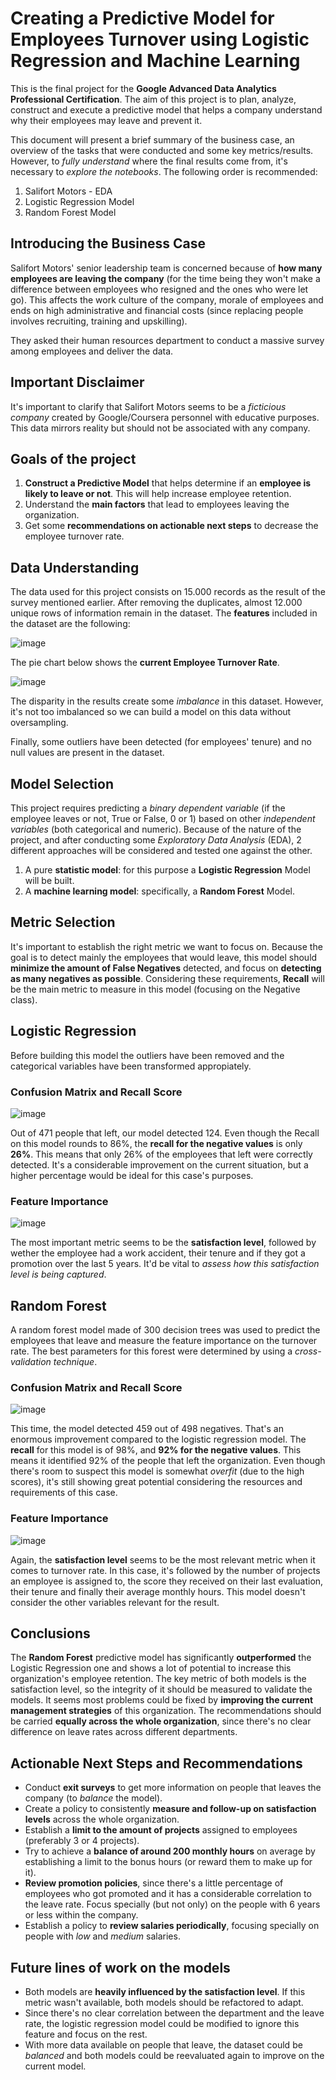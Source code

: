 # Creating a Predictive Model for Employees Turnover using Logistic Regression and Machine Learning
This is the final project for the **Google Advanced Data Analytics Professional Certification**. The aim of this project is to plan, analyze, construct and execute a predictive model that helps a company understand why their employees may leave and prevent it.

This document will present a brief summary of the business case, an overview of the tasks that were conducted and some key metrics/results. However, to *fully understand* where the final results come from, it's necessary to *explore the notebooks*. The following order is recommended:
  1) Salifort Motors - EDA
  2) Logistic Regression Model
  3) Random Forest Model

## Introducing the Business Case
Salifort Motors' senior leadership team is concerned because of **how many employees are leaving the company** (for the time being they won't make a difference between employees who resigned and the ones who were let go). This affects the work culture of the company, morale of employees and ends on high administrative and financial costs (since replacing people involves recruiting, training and upskilling).

They asked their human resources department to conduct a massive survey among employees and deliver the data.

## Important Disclaimer
It's important to clarify that Salifort Motors seems to be a *ficticious company* created by Google/Coursera personnel with educative purposes. This data mirrors reality but should not be associated with any company.

## Goals of the project
  1) **Construct a Predictive Model** that helps determine if an **employee is likely to leave or not**. This will help increase employee retention.
  2) Understand the **main factors** that lead to employees leaving the organization.
  3) Get some **recommendations on actionable next steps** to decrease the employee turnover rate.

## Data Understanding

The data used for this project consists on 15.000 records as the result of the survey mentioned earlier. After removing the duplicates, almost 12.000 unique rows of information remain in the dataset.
The **features** included in the dataset are the following:

![image](https://github.com/DataGuti/Logistic-Regression-and-Machine-Learning-on-predicting-employees-turnover/assets/57073572/9e8cc882-1539-4cc4-a6af-92da16a42df1)

The pie chart below shows the **current Employee Turnover Rate**.

![image](https://github.com/DataGuti/Logistic-Regression-and-Machine-Learning-on-predicting-employees-turnover/assets/57073572/c737351b-1390-4955-9ea5-0af6450acbb7)

The disparity in the results create some *imbalance* in this dataset. However, it's not too imbalanced so we can build a model on this data without oversampling.

Finally, some outliers have been detected (for employees' tenure) and no null values are present in the dataset.

## Model Selection 
This project requires predicting a *binary dependent variable* (if the employee leaves or not, True or False, 0 or 1) based on other *independent variables* (both categorical and numeric). Because of the nature of the project, and after conducting some *Exploratory Data Analysis* (EDA), 2 different approaches will be considered and tested one against the other.

  1) A pure **statistic model**: for this purpose a **Logistic Regression** Model will be built.
  2) A **machine learning model**: specifically, a **Random Forest** Model.

## Metric Selection
It's important to establish the right metric we want to focus on. Because the goal is to detect mainly the employees that would leave, this model should **minimize the amount of False Negatives** detected, and focus on **detecting as many negatives as possible**. Considering these requirements, **Recall** will be the main metric to measure in this model (focusing on the Negative class).


## Logistic Regression
Before building this model the outliers have been removed and the categorical variables have been transformed appropiately.

### Confusion Matrix and Recall Score

![image](https://github.com/DataGuti/Logistic-Regression-and-Machine-Learning-on-predicting-employees-turnover/assets/57073572/26cff3c0-f239-4d28-bc36-9b396d5ef864)

Out of 471 people that left, our model detected 124. Even though the Recall on this model rounds to 86%, the **recall for the negative values** is only **26%**. This means that only 26% of the employees that left were correctly detected. 
It's a considerable improvement on the current situation, but a higher percentage would be ideal for this case's purposes.


### Feature Importance

![image](https://github.com/DataGuti/Logistic-Regression-and-Machine-Learning-on-predicting-employees-turnover/assets/57073572/5980a50a-2ee7-495b-b58a-a4460e32f0da)

The most important metric seems to be the **satisfaction level**, followed by wether the employee had a work accident, their tenure and if they got a promotion over the last 5 years.
It'd be vital to *assess how this satisfaction level is being captured*.

## Random Forest

A random forest model made of 300 decision trees was used to predict the employees that leave and measure the feature importance on the turnover rate.
The best parameters for this forest were determined by using a *cross-validation technique*.

### Confusion Matrix and Recall Score

![image](https://github.com/DataGuti/Logistic-Regression-and-Machine-Learning-on-predicting-employees-turnover/assets/57073572/f9df4b02-ec82-464d-9a4d-02b7c3100578)

This time, the model detected 459 out of 498 negatives. That's an enormous improvement compared to the logistic regression model.
The **recall** for this model is of 98%, and **92% for the negative values**. This means it identified 92% of the people that left the organization.
Even though there's room to suspect this model is somewhat *overfit* (due to the high scores), it's still showing great potential considering the resources and requirements of this case.

### Feature Importance

![image](https://github.com/DataGuti/Logistic-Regression-and-Machine-Learning-on-predicting-employees-turnover/assets/57073572/72c5edb2-079e-4795-983e-68073fb5a9f5)

Again, the **satisfaction level** seems to be the most relevant metric when it comes to turnover rate. In this case, it's followed by the number of projects an employee is assigned to, the score they received on their last evaluation, their tenure and finally their average monthly hours. This model doesn't consider the other variables relevant for the result.

## Conclusions

The **Random Forest** predictive model has significantly **outperformed** the Logistic Regression one and shows a lot of potential to increase this organization's employee retention. 
The key metric of both models is the satisfaction level, so the integrity of it should be measured to validate the models.
It seems most problems could be fixed by **improving the current management strategies** of this organization. The recommendations should be carried **equally across the whole organization**, since there's no clear difference on leave rates across different departments.

## Actionable Next Steps and Recommendations

  - Conduct **exit surveys** to get more information on people that leaves the company (to *balance* the model).
  - Create a policy to consistently **measure and follow-up on satisfaction levels** across the whole organization.
  - Establish a **limit to the amount of projects** assigned to employees (preferably 3 or 4 projects).
  - Try to achieve a **balance of around 200 monthly hours** on average by establishing a limit to the bonus hours (or reward them to make up for it).
  - **Review promotion policies**, since there's a little percentage of employees who got promoted and it has a considerable correlation to the leave rate. Focus specially (but not only) on the people with 6 years or less within the company.
  - Establish a policy to **review salaries periodically**, focusing specially on people with *low* and *medium* salaries.

## Future lines of work on the models

  - Both models are **heavily influenced by the satisfaction level**. If this metric wasn't available, both models should be refactored to adapt.
  - Since there's no clear correlation between the department and the leave rate, the logistic regression model could be modified to ignore this feature and focus on the rest.
  - With more data available on people that leave, the dataset could be *balanced* and both models could be reevaluated again to improve on the current model.
